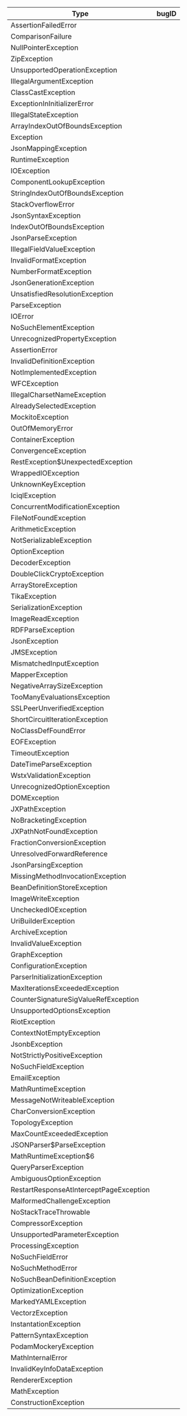 | **Type**                                          | **bugID** |
|---------------------------------------------------|-----------|
| AssertionFailedError                              |           |
| ComparisonFailure                                 |           |
| NullPointerException                              |           |
| ZipException                                      |           |
| UnsupportedOperationException                     |           |
| IllegalArgumentException                          |           |
| ClassCastException                                |           |
| ExceptionInInitializerError                       |           |
| IllegalStateException                             |           |
| ArrayIndexOutOfBoundsException                    |           |
| Exception                                         |           |
| JsonMappingException                              |           |
| RuntimeException                                  |           |
| IOException                                       |           |
| ComponentLookupException                          |           |
| StringIndexOutOfBoundsException                   |           |
| StackOverflowError                                |           |
| JsonSyntaxException                               |           |
| IndexOutOfBoundsException                         |           |
| JsonParseException                                |           |
| IllegalFieldValueException                        |           |
| InvalidFormatException                            |           |
| NumberFormatException                             |           |
| JsonGenerationException                           |           |
| UnsatisfiedResolutionException                    |           |
| ParseException                                    |           |
| IOError                                           |           |
| NoSuchElementException                            |           |
| UnrecognizedPropertyException                     |           |
| AssertionError                                    |           |
| InvalidDefinitionException                        |           |
| NotImplementedException                           |           |
| WFCException                                      |           |
| IllegalCharsetNameException                       |           |
| AlreadySelectedException                          |           |
| MockitoException                                  |           |
| OutOfMemoryError                                  |           |
| ContainerException                                |           |
| ConvergenceException                              |           |
| RestException$UnexpectedException                 |           |
| WrappedIOException                                |           |
| UnknownKeyException                               |           |
| IciqlException                                    |           |
| ConcurrentModificationException                   |           |
| FileNotFoundException                             |           |
| ArithmeticException                               |           |
| NotSerializableException                          |           |
| OptionException                                   |           |
| DecoderException                                  |           |
| DoubleClickCryptoException                        |           |
| ArrayStoreException                               |           |
| TikaException                                     |           |
| SerializationException                            |           |
| ImageReadException                                |           |
| RDFParseException                                 |           |
| JsonException                                     |           |
| JMSException                                      |           |
| MismatchedInputException                          |           |
| MapperException                                   |           |
| NegativeArraySizeException                        |           |
| TooManyEvaluationsException                       |           |
| SSLPeerUnverifiedException                        |           |
| ShortCircuitIterationException                    |           |
| NoClassDefFoundError                              |           |
| EOFException                                      |           |
| TimeoutException                                  |           |
| DateTimeParseException                            |           |
| WstxValidationException                           |           |
| UnrecognizedOptionException                       |           |
| DOMException                                      |           |
| JXPathException                                   |           |
| NoBracketingException                             |           |
| JXPathNotFoundException                           |           |
| FractionConversionException                       |           |
| UnresolvedForwardReference                        |           |
| JsonParsingException                              |           |
| MissingMethodInvocationException                  |           |
| BeanDefinitionStoreException                      |           |
| ImageWriteException                               |           |
| UncheckedIOException                              |           |
| UriBuilderException                               |           |
| ArchiveException                                  |           |
| InvalidValueException                             |           |
| GraphException                                    |           |
| ConfigurationException                            |           |
| ParserInitializationException                     |           |
| MaxIterationsExceededException                    |           |
| CounterSignatureSigValueRefException              |           |
| UnsupportedOptionsException                       |           |
| RiotException                                     |           |
| ContextNotEmptyException                          |           |
| JsonbException                                    |           |
| NotStrictlyPositiveException                      |           |
| NoSuchFieldException                              |           |
| EmailException                                    |           |
| MathRuntimeException                              |           |
| MessageNotWriteableException                      |           |
| CharConversionException                           |           |
| TopologyException                                 |           |
| MaxCountExceededException                         |           |
| JSONParser$ParseException                         |           |
| MathRuntimeException$6                            |           |
| QueryParserException                              |           |
| AmbiguousOptionException                          |           |
| RestartResponseAtInterceptPageException           |           |
| MalformedChallengeException                       |           |
| NoStackTraceThrowable                             |           |
| CompressorException                               |           |
| UnsupportedParameterException                     |           |
| ProcessingException                               |           |
| NoSuchFieldError                                  |           |
| NoSuchMethodError                                 |           |
| NoSuchBeanDefinitionException                     |           |
| OptimizationException                             |           |
| MarkedYAMLException                               |           |
| VectorzException                                  |           |
| InstantationException                             |           |
| PatternSyntaxException                            |           |
| PodamMockeryException                             |           |
| MathInternalError                                 |           |
| InvalidKeyInfoDataException                       |           |
| RendererException                                 |           |
| MathException                                     |           |
| ConstructionException                             |           |
